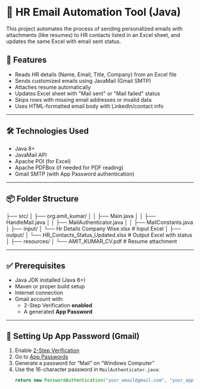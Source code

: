 # 📧 HR Email Automation Tool (Java)

This project automates the process of sending personalized emails with attachments (like resumes) to HR contacts listed in an Excel sheet, and updates the same Excel with email sent status.

## 🚀 Features

- Reads HR details (Name, Email, Title, Company) from an Excel file
- Sends customized emails using JavaMail (Gmail SMTP)
- Attaches resume automatically
- Updates Excel sheet with "Mail sent" or "Mail failed" status
- Skips rows with missing email addresses or invalid data
- Uses HTML-formatted email body with LinkedIn/contact info

---

## 🛠 Technologies Used

- Java 8+
- JavaMail API
- Apache POI (for Excel)
- Apache PDFBox (if needed for PDF reading)
- Gmail SMTP (with App Password authentication)

---

## 📦 Folder Structure

├── src/
│ ├── org.amit_kumar/
│ │ ├── Main.java
│ │ ├── HandleMail.java
│ │ ├── MailAuthenticator.java
│ │ ├── MailConstants.java
│
├── input/
│ └── Hr Details Company Wise.xlsx # Input Excel
│
├── output/
│ └── HR_Contacts_Status_Updated.xlsx # Output Excel with status
│
├── resources/
│ └── AMIT_KUMAR_CV.pdf # Resume attachment


---

## ✅ Prerequisites

- Java JDK installed (Java 8+)
- Maven or proper build setup
- Internet connection
- Gmail account with:
  - 2-Step Verification **enabled**
  - A generated **App Password**

---

## 🔐 Setting Up App Password (Gmail)

1. Enable [2-Step Verification](https://myaccount.google.com/security)
2. Go to [App Passwords](https://myaccount.google.com/apppasswords)
3. Generate a password for “Mail” on “Windows Computer”
4. Use the 16-character password in `MailAuthenticator.java`:
   ```java
   return new PasswordAuthentication("your_email@gmail.com", "your_app_password");
